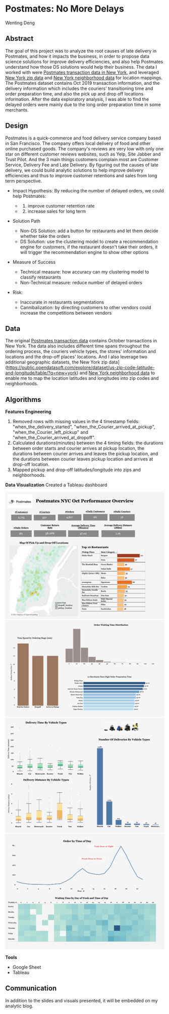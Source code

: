 # Postmates: No More Delays
Wenting Deng

## Abstract
The goal of this project was to analyze the root causes of late delivery in Postmates, and how it impacts the business, in order to propose data science solutions for improve delivery efficiencies, and also help Postmates understand how those DS solutions would help their business. The data I worked with were [Postmates transaction data in New York](https://postmates.com/developer), and leveraged [New York zip data](https://public.opendatasoft.com/explore/dataset/us-zip-code-latitude-and-longitude/table/?q=new+york) and [New York neighborhood data](https://www.unitedstateszipcodes.org/) for location mappings. The Postmates dataset contains Oct 2019 transaction information, and the delivery information which includes the couriers' transitioning time and order preparation time, and also the pick up and drop off locations information. After the data exploratory analysis, I was able to find the delayed orders were mainly due to the long order preparation time in some merchants.

## Design
Postmates is a quick-commerce and food delivery service company based in San Francisco. The company offers local delivery of food and other online purchased goods. The company's reviews are very low with only one star on different customer reviews websites, such as Yelp, Site Jabber and Trust Pilot. And the 3 main things customers complain most are Customer Service, Delivery Fee and Late Delivery. By figuring out the causes of late delivery, we could build analytic solutions to help improve delivery efficiencies and thus to improve customer retentions and sales from long term perspective.

* Impact Hypothesis:
  By reducing the number of delayed orders, we could help Postmates:
    * 1) improve customer retention rate
    * 2) increase sales for long term

* Solution Path
    * Non-DS Solution: add a button for restaurants and let them decide whether take the orders
    * DS Solution: use the clustering model to create a recommendation engine for customers, if the restaurant doesn't take their orders, it will trigger the recommendation engine to show other options

* Measure of Success
    * Technical measure: how accuracy can my clustering model to classify restaurants
    * Non-Technical measure: reduce number of delayed orders

* Risk:
    * Inaccurate in restaurants segmentations
    * Cannibalization: by directing customers to other vendors could increase the competitions between vendors

## Data
The original [Postmates transaction data](https://postmates.com/developer) contains October transactions in New York. The data also includes different time spans throughout the ordering process, the couriers vehicle types, the stores' information and locations and the drop-off places' locations.
And I also leverage two additional geographic datasets, the New York zip data](https://public.opendatasoft.com/explore/dataset/us-zip-code-latitude-and-longitude/table/?q=new+york) and [New York neighborhood data](https://www.unitedstateszipcodes.org/) to enable me to map the location latitudes and longitudes into zip codes and neighborhoods.


## Algorithms
**Features Engineering**
1. Removed rows with missing values in the 4 timestamp fields: "when_the_delivery_started", "when_the_Courier_arrived_at_pickup", "when_the_Courier_left_pickup" and "when_the_Courier_arrived_at_dropoff".
2. Calculated durations(minutes) between the 4 timing fields: the durations between order starts and courier arrives at pickup location, the durations between courier arrives and leaves the pickup location, and the durations between courier leaves pickup location and arrives at drop-off location.
3. Mapped pickup and drop-off latitudes/longitude into zips and neighborhoods.

**Data Visualization**
Created a Tableau dashboard

<img src="vis/Dashboard 1.png">

<img src="vis/Dashboard 2.png">

<img src="vis/Appendix1.png">

<img src="vis/Appendix2.png">


**Tools**
* Google Sheet
* Tableau


## Communication
In addition to the slides and visuals presented, it will be embedded on my analytic blog.
